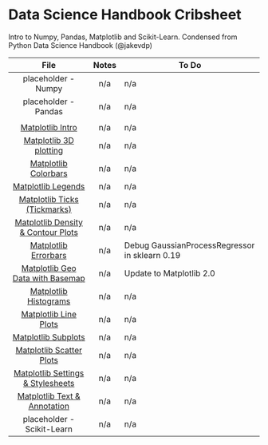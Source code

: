 # Data Science Handbook Cribsheet
Intro to Numpy, Pandas, Matplotlib and Scikit-Learn. Condensed from Python Data Science Handbook (@jakevdp)

| File  | Notes  | To Do  |
|:-:|:-:|---|
|placeholder - Numpy | n/a | n/a |
|placeholder - Pandas| n/a | n/a |
|                    |     |     |
|[Matplotlib Intro](Matplotlib-Intro.ipynb)   | n/a | n/a  |
|[Matplotlib 3D plotting](Matplotlib-3D-Plotting.ipynb) | n/a | n/a  |
|[Matplotlib Colorbars](Matplotlib-Custom-Colorbars.ipynb) | n/a | n/a  |
|[Matplotlib Legends](Matplotlib-Custom-Legends.ipynb)   | n/a | n/a  |
|[Matplotlib Ticks (Tickmarks)](Matplotlib-Custom-Tickmarks.ipynb)   | n/a | n/a  |
|[Matplotlib Density & Contour Plots](Matplotlib-Density-and-Contour-Plots.ipynb)   | n/a | n/a  |
|[Matplotlib Errorbars](Matplotlib-Errorbars.ipynb)   | n/a | Debug GaussianProcessRegressor in sklearn 0.19  |
|[Matplotlib Geo Data with Basemap](Matplotlib-Geo-Data-With-Basemap.ipynb)   | n/a | Update to Matplotlib 2.0  |
|[Matplotlib Histograms](Matplotlib-Histograms-and-Bins.ipynb)   | n/a | n/a  |
|[Matplotlib Line Plots](Matplotlib-Line-Plots.ipynb)   | n/a | n/a  |
|[Matplotlib Subplots](Matplotlib-Multiple-Subplots.ipynb)   | n/a | n/a  |
|[Matplotlib Scatter Plots](Matplotlib-Scatter-Plots.ipynb)   | n/a | n/a  |
|[Matplotlib Settings & Stylesheets](Matplotlib-Settings-and-Stylesheets.ipynb)   | n/a | n/a  |
|[Matplotlib Text & Annotation](Matplotlib-Text-and-Annotation.ipynb)   | n/a | n/a  |
|placeholder - Scikit-Learn| n/a | n/a |
